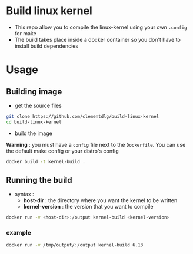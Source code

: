 # Build linux kernel
- This repo allow you to compile the linux-kernel using your own `.config` for make
- The build takes place inside a docker container so you don't have to install build dependencies
# Usage
## Building image
- get the source files
```bash
git clone https://github.com/clementdlg/build-linux-kernel
cd build-linux-kernel
```

- build the image

**Warning** : you must have a `config` file next to the `Dockerfile`. You can use the default make config or your distro's config
```bash
docker build -t kernel-build .
```

## Running the build
- syntax :
	- **host-dir** : the directory where you want the kernel to be written
	- **kernel-version** : the version that you want to compile
```bash
docker run -v <host-dir>:/output kernel-build <kernel-version>
```

### example
```bash
docker run -v /tmp/output/:/output kernel-build 6.13
```

